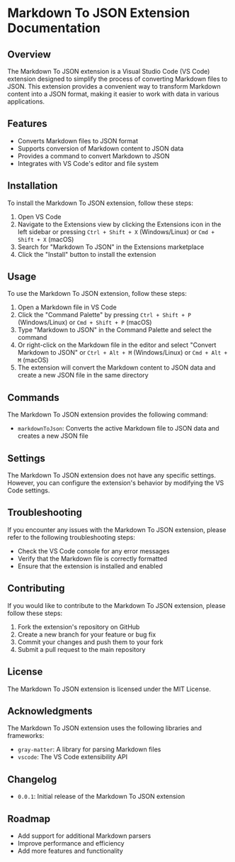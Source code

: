 

**Markdown To JSON Extension Documentation**
=====================================

**Overview**
------------

The Markdown To JSON extension is a Visual Studio Code (VS Code) extension designed to simplify the process of converting Markdown files to JSON. This extension provides a convenient way to transform Markdown content into a JSON format, making it easier to work with data in various applications.

**Features**
------------

*   Converts Markdown files to JSON format
*   Supports conversion of Markdown content to JSON data
*   Provides a command to convert Markdown to JSON
*   Integrates with VS Code's editor and file system

**Installation**
------------

To install the Markdown To JSON extension, follow these steps:

1.  Open VS Code
2.  Navigate to the Extensions view by clicking the Extensions icon in the left sidebar or pressing `Ctrl + Shift + X` (Windows/Linux) or `Cmd + Shift + X` (macOS)
3.  Search for "Markdown To JSON" in the Extensions marketplace
4.  Click the "Install" button to install the extension

**Usage**
-----

To use the Markdown To JSON extension, follow these steps:

1.  Open a Markdown file in VS Code
2.  Click the "Command Palette" by pressing `Ctrl + Shift + P` (Windows/Linux) or `Cmd + Shift + P` (macOS)
3.  Type "Markdown to JSON" in the Command Palette and select the command
4.  Or right-click on the Markdown file in the editor and select "Convert Markdown to JSON" or `Ctrl + Alt + M` (Windows/Linux) or `Cmd + Alt + M` (macOS)
4.  The extension will convert the Markdown content to JSON data and create a new JSON file in the same directory

**Commands**
------------

The Markdown To JSON extension provides the following command:

*   `markdownToJson`: Converts the active Markdown file to JSON data and creates a new JSON file

**Settings**
------------

The Markdown To JSON extension does not have any specific settings. However, you can configure the extension's behavior by modifying the VS Code settings.

**Troubleshooting**
-----------------

If you encounter any issues with the Markdown To JSON extension, please refer to the following troubleshooting steps:

*   Check the VS Code console for any error messages
*   Verify that the Markdown file is correctly formatted
*   Ensure that the extension is installed and enabled

**Contributing**
------------

If you would like to contribute to the Markdown To JSON extension, please follow these steps:

1.  Fork the extension's repository on GitHub
2.  Create a new branch for your feature or bug fix
3.  Commit your changes and push them to your fork
4.  Submit a pull request to the main repository

**License**
-------

The Markdown To JSON extension is licensed under the MIT License.

**Acknowledgments**
----------------

The Markdown To JSON extension uses the following libraries and frameworks:

*   `gray-matter`: A library for parsing Markdown files
*   `vscode`: The VS Code extensibility API

**Changelog**
------------

*   `0.0.1`: Initial release of the Markdown To JSON extension

**Roadmap**
------------

*   Add support for additional Markdown parsers
*   Improve performance and efficiency
*   Add more features and functionality
